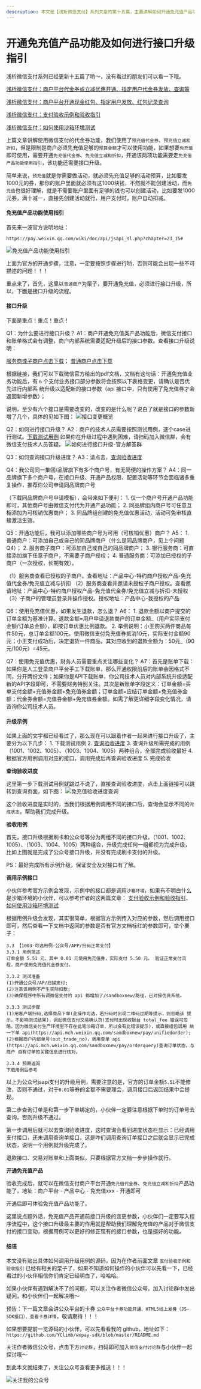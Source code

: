 ```yaml
---
description: 本文是【浅析微信支付】系列文章的第十五篇，主要讲解如何开通免充值产品功能流程和其中的注意事项，对于接口升级会重要讲解，避免爬坑。
---
```


# 开通免充值产品功能及如何进行接口升级指引

浅析微信支付系列已经更新十五篇了哟～，没有看过的朋友们可以看一下哦。

[浅析微信支付：商户平台代金券或立减优惠开通、指定用户代金券发放、查询等](https://mp.weixin.qq.com/s/RGLjNNxBW8ccQ4AVWjYEbA)

[浅析微信支付：商户平台开通现金红包、指定用户发放、红包记录查询](https://mp.weixin.qq.com/s/3fi9TjNMpZ9AbrcNZF1vKA)

[浅析微信支付：支付验收示例和验收指引](https://mp.weixin.qq.com/s/YESU2V5byxfM8z9YQXgnuA)

[浅析微信支付：如何使用沙箱环境测试](https://mp.weixin.qq.com/s/WmnsCnIrhN9STbvrNTQOiA)

上篇文章讲解使用微信支付的代金券功能，我们使用了`预充值代金券`、`预充值立减和折扣`，但是限制是商户必须先充值足够的`预算金额`才可以使用功能，如果想要`免充值`即可使用，需要开通`免充值代金券`、`免充值立减和折扣`，开通该两项功能需要走`免充值产品功能使用指引`，该功能还需要接口升级。

简单来说，`预充值`就是你需要做活动，就必须先充值足够的活动预算，比如要发1000元的券，那你的账户里面就必须有这1000块钱，不然就不能创建活动，而`免充值`也很好理解，就是不需要账户里面有足够的钱也可以创建活动，比如要发1000元券，满十减一，直接先创建活动就行，用户支付时，账户自动扣减。

#### 免充值产品功能使用指引

首先来一波官方说明地址：

```text
https://pay.weixin.qq.com/wiki/doc/api/jsapi_sl.php?chapter=23_15#
```

![&#x514D;&#x5145;&#x503C;&#x4EA7;&#x54C1;&#x529F;&#x80FD;&#x4F7F;&#x7528;&#x6307;&#x5F15;](https://img-blog.csdnimg.cn/20181122181312729.png?x-oss-process=image/watermark,type_ZmFuZ3poZW5naGVpdGk,shadow_10,text_aHR0cHM6Ly9ibG9nLmNzZG4ubmV0L1lDbGltYg==,size_16,color_FFFFFF,t_70)

上面为官方的开通步骤，注意，一定要按照步骤进行哟，否则可能会出现一些不可描述的问题！！！

重点来了，首先，这里以`普通商户`为栗子，要开通免充值，必须进行接口升级，所以，下面是接口升级的流程。

#### 接口升级

下面是重点！重点！重点！

Q1：为什么要进行接口升级？ A1：商户开通免充值类产品功能后，微信支付接口和账单格式会有调整，商户内部系统需要适配升级后的接口参数。查看接口升级说明：

[服务商或子商户点击下载](https://pay.weixin.qq.com/wiki/doc/api/download/fws_mczjksj.pdf)； [普通商户点击下载](https://pay.weixin.qq.com/wiki/doc/api/download/ptsh_mczjksj.pdf)

根据链接，我们可以下载微信官方给出的pdf文档，文档有这句话：开通免充值业务功能后，有 `6` 个支付业务接口部分参数将会按照以下表格变更，请确认是否优先进行内部系 统升级以适配新的接口参数（api 接口中，只有使用了免充值券才会返回新增参数）；

说明，至少有六个接口是需要改变的，改变的是什么呢？说白了就是接口的参数新增了几个，具体的见如下图： ![&#x63A5;&#x53E3;&#x53D8;&#x66F4;&#x6982;&#x89C8;](https://img-blog.csdnimg.cn/20181122181330166.png?x-oss-process=image/watermark,type_ZmFuZ3poZW5naGVpdGk,shadow_10,text_aHR0cHM6Ly9ibG9nLmNzZG4ubmV0L1lDbGltYg==,size_16,color_FFFFFF,t_70)

Q2：如何进行接口升级？ A2：商户的技术人员需要按照测试用例，逐个case进行测试。[下载测试用例](https://pay.weixin.qq.com/wiki/doc/api/download/mczyscsyl.pdf) 如果你在升级过程中遇到困难，请扫码加入微信群，会有微信支付技术人员答疑。 ![&#x5982;&#x4F55;&#x8FDB;&#x884C;&#x63A5;&#x53E3;&#x5347;&#x7EA7;-&#x5B98;&#x65B9;&#x89E3;&#x7B54;&#x7FA4;](https://img-blog.csdnimg.cn/20181122181344657.png)

Q3：如何查询接口升级进度？ A3：请点击，[查询验收进度](https://pay.weixin.qq.com/wiki/doc/api/tools/sp_coupon.php?chapter=15_6&index=4)

Q4：我公司同一集团/品牌旗下有多个商户号，有无简便的操作方案？ A4：同一品牌旗下多个商户号，在接口升级、开通产品权限、配置活动等环节会面临诸多重复操作，推荐你公司申请同品牌商户号

（下载同品牌商户号申请模板），会带来如下便利： 1. 仅一个商户号开通产品功能即可，其他商户号由微信支付代为开通产品功能； 2. 同品牌组内商户号可任意互相添加为可核销优惠商户； 3. 同品牌组创建的免充值优惠活动，活动可免审核直接激活生效。

Q5：开通功能后，我可以添加哪些商户号为可用（可核销优惠）商户？ A5： 1. 普通商户：可添加自己或自己的同品牌商户（什么是同品牌商户，见上个问题Q4）； 2. 服务商子商户：可添加自己或自己的同品牌商户； 3. 银行服务商：可直接添加旗下任意子商户，不需要子商户授权； 4. 普通服务商：可添加已授权的子商户（一次授权，长期有效）。

（1）服务商查看已授权的子商户。查看地址：产品中心-特约商户授权产品-免充值代金券/免充值立减与折扣 （2）服务商查看并邀请未授权子商户授权。查看邀请地址：产品中心-特约商户授权产品-免充值代金券/免充值立减与折扣-未授权 （3）子商户的管理员登录并操作授权。授权地址：产品中心-我授权的产品

Q6：使用免充值优惠，如果发生退款，怎么退？ A6： 1. 退款金额以商户提交的订单金额为基准计算。退款金额=用户申请退款商户的订单金额_（用户实际支付金额/订单总金额），即按订单优惠比例退款。 2. 举例说明：小王购买两件商品每件50元，总订单金额100元，使用微信支付免充值券抵消10元，实际支付金额90元；小王支付成功后，决定退货一件商品，其对应收到的退款金额为：50元_（90元/100元）=45元。

Q7：使用免充值优惠，财务人员需要重点关注哪些变化？ A7：首先是账单下载：如果你是人工登录商户平台手工下载账单，那么开通权限前后的账单会因格式不同，分开两份文件；如果你是API下载账单，你公司技术人员对内部系统升级适配新的API字段即可，不需要财务特别关注。其次是新账单字段定义：订单金额=买单支付金额+充值券金额+免充值券金额；订单金额=应结订单金额+免充值券金额；代金券金额=充值券金额+免充值券金额。如需了解更详细字段变化情况，请咨询你公司技术人员。

#### 升级示例

如果上面的文字都已经看过了，那么现在可以跟着作者一起来进行接口升级了，主要分为以下几步： 1. 下载测试用例 2. [查询验收进度](https://pay.weixin.qq.com/wiki/doc/api/tools/sp_coupon.php?chapter=15_6&index=4) 3. 查询升级所需完成的用例（1001、1002、1005）、（1003、1004、1005）两种组合，全部完成验收最好 4. 根据官方用例调用对应的接口，调用完成后再查询验收进度 5. 完成验收

**查询验收进度**

这里第一步下载测试用例就跳过不说了，直接查询验收进度，点击上面链接可以跳转到查询页面，如下图： ![&#x514D;&#x5145;&#x503C;&#x9A8C;&#x6536;&#x8FDB;&#x5EA6;&#x67E5;&#x8BE2;](https://img-blog.csdnimg.cn/20181122181421388.png?x-oss-process=image/watermark,type_ZmFuZ3poZW5naGVpdGk,shadow_10,text_aHR0cHM6Ly9ibG9nLmNzZG4ubmV0L1lDbGltYg==,size_16,color_FFFFFF,t_70)

这个验收进度是实时的，当我们根据用例调用不同的接口后，查询会显示不同的`完成状态`，帮助我们完成升级。

**验收用例**

首先，接口升级根据刷卡和公众号等分为两组不同的接口升级，（1001、1002、1005）、（1003、1004、1005）两种组合，升级完成任何一组都视为完成升级，比如上图就是完成了公众号接口升级，并没有完成刷卡支付的升级。

PS：最好完成所有示例升级，保证安全及对接口有了解。

**调用示例接口**

小伙伴参考官方示例会发现，示例中的接口都是调用`沙箱环境`，如果有不明白什么是沙箱环境的小伙伴，可以参考作者的这两篇文章： [支付验收示例和验收指引](https://mp.weixin.qq.com/s/YESU2V5byxfM8z9YQXgnuA)、[如何使用沙箱环境测试](https://mp.weixin.qq.com/s/WmnsCnIrhN9STbvrNTQOiA)

根据用例升级会发现，其实很简单，根据官方示例传入对应的参数，然后调用接口即可，然后查看一下文档中返回的参数是否有官方文档标红的参数即可，举个栗子：

```text
3.3 【1003-可选用例-公众号/APP/扫码正常支付】 
3.3.1 用例简述
订单金额 5.51 元，其中 0.01 元使用免充值券，实际支付 5.50 元。 验证正常支付流程，商户使用免充值代金券支付。

3.3.2 测试准备
(1)开通公众号/AP/扫描支付;
(2)注意该用例不产生实际扣款;
(3)确保程序中所有调微信支付的 api 都增加了/sandboxnew/路径，已对接仿真系统。 

3.3.3 测试步骤 
(1)用客户端扫码,选择商品下单(此操作可选，若扫码时出现二维码过期等提示，则忽略该 提示，不影响测试结果)，调起微信支付交易确认页(支付时出现收银台 total_fee 错误可忽
略，因为微信支付生产环境里不存在此笔沙箱订单，所以会有此错误提示)，或直接组包调用 统一下单 api(https://api.mch.weixin.qq.com/sandboxnew/pay/unifiedorder);
(2)根据商户内部单号(out_trade_no)，调用查单 api (https://api.mch.weixin.qq.com/sandboxnew/pay/orderquery)查询订单状态，与商户 自有订单的关键信息进行核对。

3.3.4 预期返回
下载用例后参考
```

以上为公众号jsapi支付的升级用例，需要注意的是，官方的订单金额`5.51`不能修改，否则不通过，对于`0.01`等券的金额不需要理会，调用接口后返回结果中会提现。

第二步查询订单是和第一步下单绑定的，小伙伴一定要注意根据下单时的订单号去查询，否则升级不通过。

第一步调用后就可以去查询验收进度，这时查询会看到进度状态栏显示：已经调用支付接口，还未调用查询单接口，这是咋们调用查询订单接口之后就会显示已完成状态，说明一个用例就升级完成了。

退款接口、交易对账单和上面类似，只要根据官方文档一步步操作就行。

**开通免充值产品**

验收完成后，就可以在微信支付商户平台开通`免充值代金券`、`免充值立减和折扣`产品功能了，地址：商户平台 - 产品中心 - 免充值xxx - 开通即可

开通后即可体验免充值产品功能了。

这里说点题外话，免充值产品开通前接口升级的变更参数，小伙伴们一定要写入程序流程中，这个接口升级最主要的作用就是帮助我们理解免充值的产品对于微信支付的接口变动，根据用例可以更好的修正现有的接口参数，也是挺好的功能。

#### 结语

本文没有贴出具体如何调用升级用例的源码，因为在作者前面文章 `支付验收示例和验收指引` 已经有相关的栗子了，如果不知道如何操作的小伙伴可以先看一下，已经看过的小伙伴相信你们肯定已经明白了，哈哈哈。

如果小伙伴有遇到解决不了的问题，可以关注作者微信公众号，加入讨论群中发出疑问，和小伙伴们一起解决哦～

预告：下一篇文章会讲公众平台的卡券 `公众平台卡券功能开通、HTML5线上发券（JS-SDK接口）、查看卡券详情`，敬请期待！！！

​如果想要提前一览源码的小伙伴，可以先看看我的 github，地址如下： ​ ​`​https://github.com/YClimb/wxpay-sdk/blob/master/README.md ​`

关注作者微信公众号，点击下方`讨论群`，扫码即可加入`微信支付讨论群`与小伙伴一起探讨哦～

到此本文就结束了，关注公众号查看更多推送！！！

![&#x5173;&#x6CE8;&#x6211;&#x7684;&#x516C;&#x4F17;&#x53F7;](https://img-blog.csdn.net/20180130111432962?watermark/2/text/aHR0cDovL2Jsb2cuY3Nkbi5uZXQvWUNsaW1i/font/5a6L5L2T/fontsize/400/fill/I0JBQkFCMA==/dissolve/70/gravity/SouthEast)

